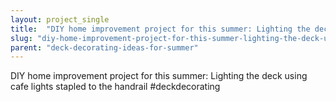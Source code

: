 ```yaml
---
layout: project_single
title:  "DIY home improvement project for this summer: Lighting the deck using cafe lights stapled to the handrail #deckdecorating"
slug: "diy-home-improvement-project-for-this-summer-lighting-the-deck-using-cafe-lights-stapled-to"
parent: "deck-decorating-ideas-for-summer"
---
```

DIY home improvement project for this summer: Lighting the deck using cafe lights stapled to the handrail #deckdecorating
